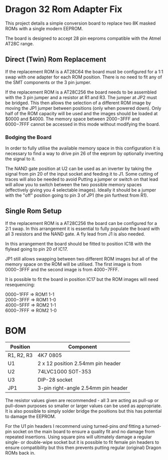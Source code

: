 # Dragon 32 Rom Adapter Fix #

This project details a simple conversion board to replace
two 8K masked ROMs with a single modern EEPROM.

The board is designed to accept 28 pin eeproms compatible with the
Atmel AT28C range.

## Direct (Twin) Rom Replacement ##

If the replacement ROM is a AT28C64 the board must be configured
for a 1:1 swap with one adapter for each ROM position. There is no
need to fit any of the SMT components or the 3 pin jumper.

If the replacement ROM is a AT28C256 the board needs to be 
assembled with the 3 pin jumper and a resistor at R1 and R3. The
jumper at JP2 must be bridged. This then allows the selection of a 
different ROM image by moving the JP1 jumper between positions 
(only when powered down). Only half of the ROM capacity will be 
used and the images should be loaded at $0000 and $4000. The
memory space between $2000-$3FFF and $6000-$7FFF cannot be
accessed in this mode without modifying the board.

### Bodging the Board ###

In order to fully utilise the available memory space in this
configuration it is necessary to find a way to drive pin 26 of
the eeprom by optionally inverting the signal to it.

The NAND gate position at U2 can be used as an inverter by taking 
the signal from pin 20 of the input socket and feeding it to J1. 
Some cutting of traces will also be needed to avoid
Putting a jumper or switch on that lead will allow you to 
switch between the two possible memory spaces (effectively 
giving you 4 selectable images). Ideally it should be a jumper 
with the "off" position going to pin 3 of JP1 (the pin furthest 
from R1).

## Single Rom Setup ##

If the replacement ROM is a AT28C256 the board can be configured 
for a 2:1 swap. In this arrangement it is essential to fully
populate the board with all 3 resistors and the NAND gate. A fly
lead from J1 is also needed.

In this arrangement the board should be fitted to position IC18
with the flylead going to pin 20 of IC17.

JP1 still allows swapping between two different ROM images but
all of the memory space on the ROM will be utilised. The first
image is from $0000-$3FFF and the second image is from $4000-$7FFF.

It is possible to fit the board in position IC17 but the ROM images
will need resequencing:

$0000-$1FFF => ROM1 1-1  
$2000-$3FFF => ROM1 1-0  
$4000-$5FFF => ROM2 1-1  
$6000-$7FFF => ROM2 1-0  

# BOM #

| Position | Component |
| -------- | --------- |
| R1, R2, R3 | 4K7 0805 |
| U1 | 2 x 12 position 2.54mm pin header | 
| U2 | 74LVC1G00 SOT-353 | 
| U3 | DIP-28 socket | 
| JP1 | 3-pin right-angle 2.54mm pin header |

The resistor values given are recommended - all 3 are acting as 
pull-up or pull-down purposes so smaller or larger values can be
used as appropriate. It is also possible to simply solder bridge 
the positions but this has potential to damage the EEPROM.

For the U1 pin headers I recommend using turned-pins *and* fitting 
a turned-pin socket on the main board to ensure a quality fit and 
no damage from repeated insertions. Using square pins will 
ultimately damage a regular single- or double-wipe socket but it
is possible to fit female pin headers to ensure compatibility but
this then prevents putting regular (original) Dragon ROMs back in.

